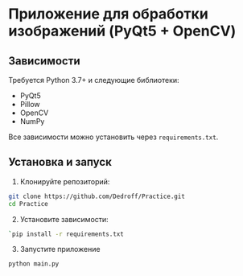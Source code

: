 # Приложение для обработки изображений (PyQt5 + OpenCV)

## Зависимости

Требуется Python 3.7+ и следующие библиотеки:

- PyQt5
- Pillow
- OpenCV
- NumPy

Все зависимости можно установить через `requirements.txt`.

## Установка и запуск

1. Клонируйте репозиторий:

```bash
git clone https://github.com/Dedroff/Practice.git
cd Practice
```

2. Установите зависимости:
```bash
`pip install -r requirements.txt
```

3. Запустите приложение
```bash
python main.py
```
